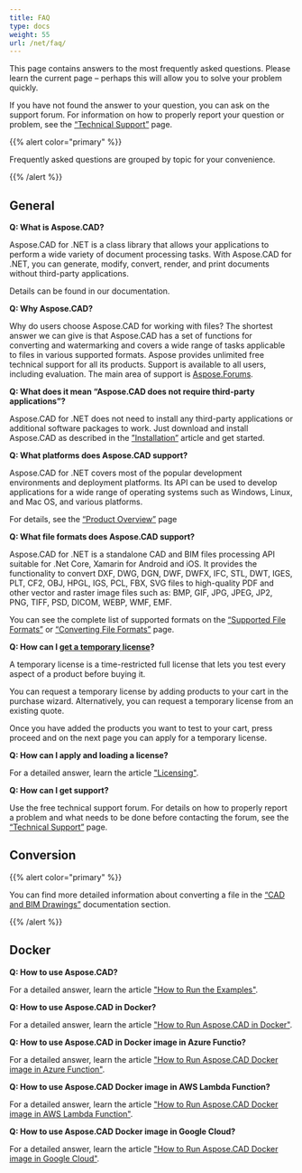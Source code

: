 ```yaml
---
title: FAQ
type: docs
weight: 55
url: /net/faq/
---
```


This page contains answers to the most frequently asked questions. Please learn the current page – perhaps this will allow you to solve your problem quickly.

If you have not found the answer to your question, you can ask on the support forum. For information on how to properly report your question or problem, see the [“Technical Support”](/cad/net/technical-support) page.

{{% alert color="primary" %}} 

Frequently asked questions are grouped by topic for your convenience.

{{% /alert %}}

## **General**
**Q: What is Aspose.CAD?**

Aspose.CAD for .NET is a class library that allows your applications to perform a wide variety of document processing tasks. With Aspose.CAD for .NET, you can generate, modify, convert, render, and print documents without third-party applications.

Details can be found in our documentation.

**Q: Why Aspose.CAD?**

Why do users choose Aspose.CAD for working with files?
The shortest answer we can give is that Aspose.CAD has a set of functions for converting and watermarking and covers a wide range of tasks applicable to files in various supported formats.
Aspose provides unlimited free technical support for all its products.
Support is available to all users, including evaluation. The main area of support is [Aspose.Forums](https://forum.aspose.com/c/cad/19).

**Q: What does it mean “Aspose.CAD does not require third-party applications”?**

Aspose.CAD for .NET does not need to install any third-party applications or additional software packages to work. Just download and install Aspose.CAD as described in the [”Installation”](/cad/net/installation/) article and get started.

**Q: What platforms does Aspose.CAD support?**

Aspose.CAD for .NET covers most of the popular development environments and deployment platforms. Its API can be used to develop applications for a wide range of operating systems such as Windows, Linux, and Mac OS, and various platforms.

For details, see the [“Product Overview”](/cad/net/product-overview/) page

**Q: What file formats does Aspose.CAD support?**

Aspose.CAD for .NET is a standalone CAD and BIM files processing API suitable for .Net Core, Xamarin for Android and iOS. 
It provides the functionality to convert DXF, DWG, DGN, DWF, DWFX, IFC, STL, DWT, IGES, PLT, CF2, OBJ, HPGL, IGS, PCL, FBX, SVG files to high-quality PDF and other vector and raster image files such as: BMP, GIF, JPG, JPEG, JP2, PNG, TIFF, PSD, DICOM, WEBP, WMF, EMF. 

You can see the complete list of supported formats on the [“Supported File Formats”](/cad/net/supported-file-formats/) or [“Сonverting File Formats”](/cad/net/converting-file-formats/) page.

**Q: How can I [get a temporary license](https://purchase.aspose.com/temporary-license/)?**

A temporary license is a time-restricted full license that lets you test every aspect of a product before buying it.

You can request a temporary license by adding products to your cart in the purchase wizard. Alternatively, you can request a temporary license from an existing quote.

Once you have added the products you want to test to your cart, press proceed and on the next page you can apply for a temporary license.

**Q: How can I apply and loading  a license?**

For a detailed answer, learn the article ["Licensing"](/cad/net/licensing/).

**Q: How can I get support?**

Use the free technical support forum. For details on how to properly report a problem and what needs to be done before contacting the forum, see the [“Technical Support”](/cad/net/technical-support) page.

## **Conversion**

{{% alert color="primary" %}} 

You can find more detailed information about converting a file in the [“CAD and BIM Drawings”](/cad/net/cad-and-bim-drawings/) documentation section.

{{% /alert %}}

## **Docker**

**Q: How to use Aspose.CAD?**

For a detailed answer, learn the article ["How to Run the Examples"](/cad/net/how-to-run-the-examples/).

**Q: How to use Aspose.CAD in Docker?**

For a detailed answer, learn the article ["How to Run Aspose.CAD in Docker"](/cad/net/how-to-run-aspose-cad-in-docker/).

**Q: How to use Aspose.CAD in Docker image in Azure Functio?**

For a detailed answer, learn the article ["How to Run Aspose.CAD Docker image in Azure Function"](/cad/net/how-to-run-aspose-cad-docker-image-in-azure-function/).

**Q: How to use Aspose.CAD Docker image in AWS Lambda Function?**

For a detailed answer, learn the article ["How to Run Aspose.CAD Docker image in AWS Lambda Function"](/cad/net/how-to-run-aspose-cad-docker-image-in-aws-lambda-function/).

**Q: How to use Aspose.CAD Docker image in Google Cloud?**

For a detailed answer, learn the article ["How to Run Aspose.CAD Docker image in Google Cloud"](/cad/net/how-to-run-aspose-cad-docker-image-in-google-cloud/).